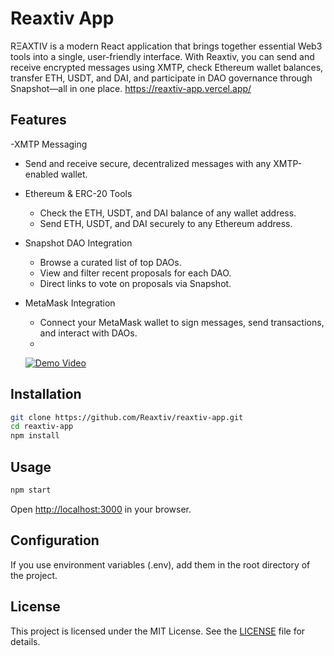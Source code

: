 # Reaxtiv App
RΞAXTIV is a modern React application that brings together essential Web3 tools into a single, user-friendly interface. With Reaxtiv, you can send and receive encrypted messages using XMTP, check Ethereum wallet balances, transfer ETH, USDT, and DAI, and participate in DAO governance through Snapshot—all in one place.
https://reaxtiv-app.vercel.app/
## Features

 -XMTP Messaging
  - Send and receive secure, decentralized messages with any XMTP-enabled wallet.
   
- Ethereum & ERC-20 Tools
  - Check the ETH, USDT, and DAI balance of any wallet address.
  - Send ETH, USDT, and DAI securely to any Ethereum address.
    
- Snapshot DAO Integration
  - Browse a curated list of top DAOs.
  - View and filter recent proposals for each DAO.
  - Direct links to vote on proposals via Snapshot.
   
- MetaMask Integration
  - Connect your MetaMask wallet to sign messages, send transactions, and interact with DAOs.
  - 
  [![Demo Video](https://img.youtube.com/vi/nY59PlghBvY/0.jpg)](https://youtu.be/nY59PlghBvY)
## Installation

```bash
git clone https://github.com/Reaxtiv/reaxtiv-app.git
cd reaxtiv-app
npm install
```

## Usage

```bash
npm start
```

Open [http://localhost:3000](http://localhost:3000) in your browser.

## Configuration

If you use environment variables (.env), add them in the root directory of the project.


## License

This project is licensed under the MIT License. See the [LICENSE](./LICENSE) file for details.
